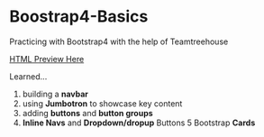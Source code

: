 # Boostrap4-Basics
Practicing with Bootstrap4 with the help of Teamtreehouse

[HTML Preview Here](http://htmlpreview.github.io/?https://github.com/LeanSeverino1022/Responsive-Bootstrap-Site/blob/master/index.html)

Learned...

1. building a **navbar**
2. using **Jumbotron** to showcase key content
3. adding **buttons** and **button groups**
4. **Inline Navs** and **Dropdown/dropup** Buttons
5  Bootstrap **Cards**





